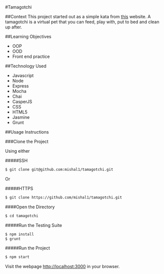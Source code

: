 #Tamagotchi

##Context
This project started out as a simple kata from [this](http://agilekatas.co.uk/katas/tamagotchi-kata.html) website. A tamagotchi is a virtual pet that you can feed, play with, put to bed and clean up after.

##Learning Objectives
- OOP
- OOD
- Front end practice

##Technology Used
- Javascript
- Node
- Express
- Mocha
- Chai
- CasperJS
- CSS
- HTML5
- Jasmine
- Grunt

##Usage Instructions 

###Clone the Project

Using either

#####SSH

```sh
$ git clone git@github.com:mishal1/tamagotchi.git
```
Or

#####HTTPS
```sh
$ git clone https://github.com/mishal1/tamagotchi.git
```
####Open the Directory

```sh
$ cd tamagotchi
```

#####Run the Testing Suite

```sh
$ npm install
$ grunt
```

#####Run the Project

```sh
$ npm start
```

Visit the webpage [http://localhost:3000](http://localhost:3000/) in your
browser.